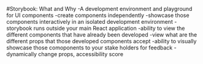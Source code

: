 #Storybook: What and Why
-A development environment and playground for UI components
-create components independently
-showcase those components interactively in an isolated development environment
-storybook runs outside your main React application
-ability to view the different components that have already been developed
-view what are the different props that those developed components accept
-ability to visually showcase those comoponents to your stake holders for feedback
-dynamically change props, accessibility score
